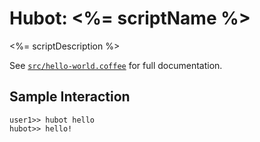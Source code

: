 # Hubot: <%= scriptName %>

<%= scriptDescription %>

See [`src/hello-world.coffee`](src/hello-world.coffee) for full documentation.

## Sample Interaction

```
user1>> hubot hello
hubot>> hello!
```
